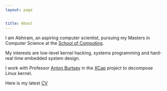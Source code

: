 ```yaml
---
layout: page


title: About
---
```


I am Abhiram, an aspiring computer scientist, 
pursuing my Masters in Computer Science at the 
[School of Computing](https://www.cs.utah.edu).
 
My interests are low-level kernel hacking, systems programming and hard-real time 
embedded system design.

I work with Professor [Anton Burtsev](https://www.cs.utah.edu/~aburtsev) in the
[XCap](https://www.flux.utah.edu/project/xcap) project to decompose Linux kernel.

Here is my latest [CV](http://abhirambal.github.io/Abhiram_B.pdf)
